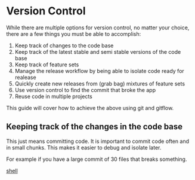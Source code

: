 # Version Control

While there are multiple options for version control, no matter your choice, there
are a few things you must be able to accomplish:

1. Keep track of changes to the code base
2. Keep track of the latest stable and semi stable versions of the code base
3. Keep track of feature sets
4. Manage the release workflow by being able to isolate code ready for realease
5. Quickly create new releases from (grab bag) mixtures of feature sets
6. Use version control to find the commit that broke the app
7. Reuse code in multiple projects

This guide will cover how to achieve the above using git and gitflow.

## Keeping track of the changes in the code base

This just means committing code. It is important to commit code often and in small
chunks. This makes it easier to debug and isolate later.

For example if you have a large commit of 30 files that breaks something.

[shell](/detail/shell/README.md)
